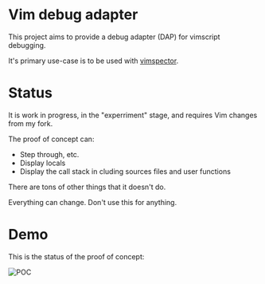 # Vim debug adapter

This project aims to provide a debug adapter (DAP) for vimscript debugging.

It's primary use-case is to be used with [vimspector](https://puremourning.github.io/vimspector-web).

# Status

It is work in progress, in the "experriment" stage, and requires Vim changes
from my fork.

The proof of concept can:

* Step through, etc.
* Display locals
* Display the call stack in cluding sources files and user functions

There are tons of other things that it doesn't do. 

Everything can change. Don't use this for anything.

# Demo

This is the status of the proof of concept:

![POC](https://files.gitter.im/Valloric/ycmd/vhCg/vimspector-vimscript-POC-vars.gif)

